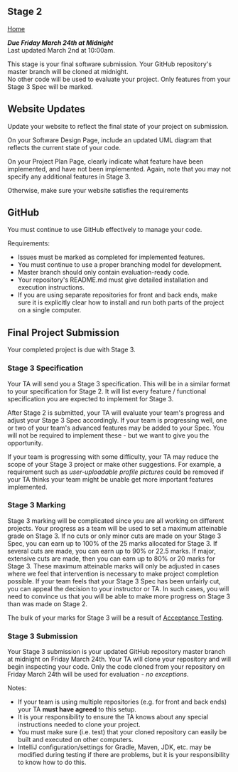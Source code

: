 ## Stage 2

[Home](README.md)  

***Due Friday March 24th at Midnight***  
Last updated March 2nd at 10:00am.

This stage is your final software submission. Your GitHub repository's master branch will be cloned at midnight.  
No other code will be used to evaluate your project. Only features from your Stage 3 Spec will be marked.

## Website Updates  

Update your website to reflect the final state of your project on submission.  

On your Software Design Page, include an updated UML diagram that reflects the current state of your code.

On your Project Plan Page, clearly indicate what feature have been implemented, and have not been implemented. 
Again, note that you may not specify any additional features in Stage 3.

Otherwise, make sure your website satisfies the requirements

## GitHub  
You must continue to use GitHub effectively to manage your code.  

Requirements:    
- Issues must be marked as completed for implemented features.
- You must continue to use a proper branching model for development.
- Master branch should only contain evaluation-ready code.
- Your repository's README.md must give detailed installation and execution instructions.
- If you are using separate repositories for front and back ends, make sure it is explicitly clear how to install and run both parts of the project on a single computer.  

## Final Project Submission  

Your completed project is due with Stage 3. 

### Stage 3 Specification  

Your TA will send you a Stage 3 specification. This will be in a similar format to your specification for Stage 2. 
It will list every feature / functional specification you are expected to implement for Stage 3.

After Stage 2 is submitted, your TA will evaluate your team's progress and adjust your Stage 3 Spec accordingly.
If your team is progressing well, one or two of your team's advanced features may be added to your Spec. You will not 
be required to implement these - but we want to give you the opportunity. 

If your team is progressing with some difficulty, your TA may reduce the scope of your Stage 3 project or make other suggestions.
For example, a requirement such as *user-uploadable profile pictures* could be removed if your TA thinks your team might be unable get more important features implemented.

### Stage 3 Marking

Stage 3 marking will be complicated since you are all working on different projects. Your progress as a team will be used to set a maximum atteinable grade on Stage 3.
If no cuts or only minor cuts are made on your Stage 3 Spec, you can earn up to 100% of the 25 marks allocated for Stage 3. If several cuts are made, you can earn up to 90% or 22.5 marks. 
If major, extensive cuts are made, then you can earn up to 80% or 20 marks for Stage 3. These maximum atteinable marks will only be adjusted in cases where we feel that intervention
is necessary to make project completion possible. If your team feels that your Stage 3 Spec has been unfairly cut, you can appeal the decision to your instructor or TA.
In such cases, you will need to convince us that you will be able to make more progress on Stage 3 than was made on Stage 2.

The bulk of your marks for Stage 3 will be a result of [Acceptance Testing](ACCEPTANCETESTING.md).

### Stage 3 Submission

Your Stage 3 submission is your updated GitHub repository master branch at midnight on Friday March 24th. Your TA will clone your repository
and will begin inspecting your code. Only the code cloned from your repository on Friday March 24th will be used for evaluation - *no exceptions*.


Notes:  
- If your team is using multiple repositories (e.g. for front and back ends) your TA **must have agreed** to this setup.
- It is your responsibility to ensure the TA knows about any special instructions needed to clone your project.
- You must make sure (i.e. test) that your cloned repository can easily be built and executed on other computers. 
- IntelliJ configuration/settings for Gradle, Maven, JDK, etc. may be modified during testing if there are problems, but it is your responsibility to know how to do this.


